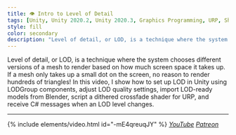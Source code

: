 ```yaml
---
title: 👁️ Intro to Level of Detail
tags: [Unity, Unity 2020.2, Unity 2020.3, Graphics Programming, URP, Shader Graph, Shader, Basics, Video]
style: fill
color: secondary 
description: "Level of detail, or LOD, is a technique where the system chooses different versions of a mesh to render based on how much screen space it takes up. Here, I go over the details in Unity."
---
```


Level of detail, or LOD, is a technique where the system chooses different versions of a mesh to render based on how much screen space it takes up. If a mesh only takes up a small dot on the screen, no reason to render hundreds of triangles! In this video, I show how to set up LOD in Unity using LODGroup components, adjust LOD quality settings, import LOD-ready models from Blender, script a dithered crossfade shader for URP, and receive C# messages when an LOD level changes.

***

{% include elements/video.html id="-mE4qreuqJY" %}
*[YouTube](https://youtu.be/-mE4qreuqJY) [Patreon](https://www.patreon.com/posts/files-lod-basics-47417482)* 